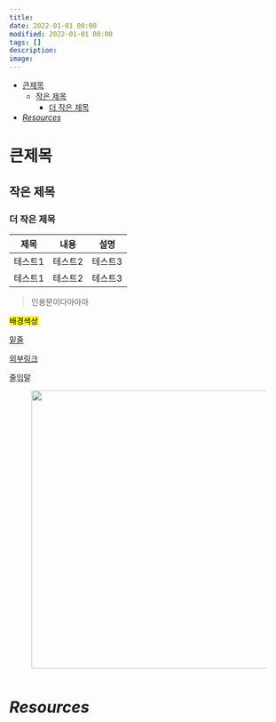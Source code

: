 ```yaml
---
title:
date: 2022-01-01 00:00
modified: 2022-01-01 00:00
tags: []
description:
image:
---
```


- [큰제목](#큰제목)
  - [작은 제목](#작은-제목)
    - [더 작은 제목](#더-작은-제목)
- [_Resources_](#resources)

# 큰제목

## 작은 제목

### 더 작은 제목

| 제목    | 내용    | 설명    |
| ------- | ------- | ------- |
| 테스트1 | 테스트2 | 테스트3 |
| 테스트1 | 테스트2 | 테스트3 |

> 인용문이다아아아

<mark>배경색상</mark>

<u>밑줄</u>

<a href="/" target="_blank" rel="noopener">외부링크</a>

<abbr title="어떤 말의">줄임말</abbr>

<figure>
  <img src="/" alt="" width=500>
  <figcaption></figcaption>
</figure>

```jsx

```

# _Resources_
